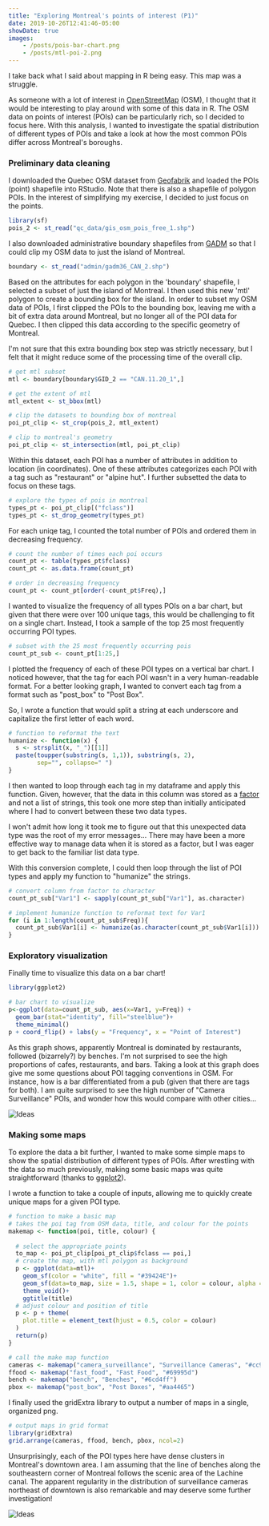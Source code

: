 ```yaml
---
title: "Exploring Montreal's points of interest (P1)"
date: 2019-10-26T12:41:46-05:00
showDate: true
images:
    - /posts/pois-bar-chart.png
    - /posts/mtl-poi-2.png
---
```


I take back what I said about mapping in R being easy. This map was a struggle. 

As someone with a lot of interest in [OpenStreetMap](https://www.openstreetmap.org/#map=16/35.6200/139.1242) (OSM), I thought that it would be interesting to play around with some of this data in R. The OSM data on points of interest (POIs) can be particularly rich, so I decided to focus here. With this analysis, I wanted to investigate the spatial distribution of different types of POIs and take a look at how the most common POIs differ across Montreal's boroughs.  

### Preliminary data cleaning

I downloaded the Quebec OSM dataset from [Geofabrik](https://www.geofabrik.de/) and loaded the POIs (point) shapefile into RStudio. Note that there is also a shapefile of polygon POIs. In the interest of simplifying my exercise, I decided to just focus on the points. 


```r
library(sf)
pois_2 <- st_read("qc_data/gis_osm_pois_free_1.shp")
```

I also downloaded administrative boundary shapefiles from [GADM](https://gadm.org/data.html) so that I could clip my OSM data to just the island of Montreal. 

```r
boundary <- st_read("admin/gadm36_CAN_2.shp")
```

Based on the attributes for each polygon in the 'boundary' shapefile, I selected a subset of just the island of Montreal. I then used this new 'mtl' polygon to create a bounding box for the island. In order to subset my OSM data of POIs, I first clipped the POIs to the bounding box, leaving me with a bit of extra data around Montreal, but no longer all of the POI data for Quebec. I then clipped this data according to the specific geometry of Montreal.

I'm not sure that this extra bounding box step was strictly necessary, but I felt that it might reduce some of the processing time of the overall clip. 

```r
# get mtl subset
mtl <- boundary[boundary$GID_2 == "CAN.11.20_1",]

# get the extent of mtl
mtl_extent <- st_bbox(mtl)

# clip the datasets to bounding box of montreal
poi_pt_clip <- st_crop(pois_2, mtl_extent)

# clip to montreal's geometry 
poi_pt_clip <- st_intersection(mtl, poi_pt_clip)
```
Within this dataset, each POI has a number of attributes in addition to location (in coordinates). One of these attributes categorizes each POI with a tag such as "restaurant" or "alpine hut". I further subsetted the data to focus on these tags. 

```r
# explore the types of pois in montreal 
types_pt <- poi_pt_clip[("fclass")]
types_pt <- st_drop_geometry(types_pt)
```
For each uniqe tag, I counted the total number of POIs and ordered them in decreasing frequency. 

```r
# count the number of times each poi occurs
count_pt <- table(types_pt$fclass)
count_pt <- as.data.frame(count_pt)

# order in decreasing frequency
count_pt <- count_pt[order(-count_pt$Freq),]
```

I wanted to visualize the frequency of all types POIs on a bar chart, but given that there were over 100 unique tags, this would be challenging to fit on a single chart. Instead, I took a sample of the top 25 most frequently occurring POI types. 

```r
# subset with the 25 most frequently occurring pois
count_pt_sub <- count_pt[1:25,]
```

I plotted the frequency of each of these POI types on a vertical bar chart. I noticed however, that the tag for each POI wasn't in a very human-readable format. For a better looking graph, I wanted to convert each tag from a format such as "post_box" to "Post Box". 

So, I wrote a function that would split a string at each underscore and capitalize the first letter of each word. 

```r
# function to reformat the text 
humanize <- function(x) {
  s <- strsplit(x, "_")[[1]]
  paste(toupper(substring(s, 1,1)), substring(s, 2),
        sep="", collapse=" ")
}
```
I then wanted to loop through each tag in my dataframe and apply this function. Given, however, that the data in this column was stored as a [factor](https://www.tutorialspoint.com/r/r_factors.htm) and not a list of strings, this took one more step than initially anticipated where I had to convert between these two data types. 

I won't admit how long it took me to figure out that this unexpected data type was the root of my error messages... There may have been a more effective way to manage data when it is stored as a factor, but I was eager to get back to the familiar list data type. 

With this conversion complete, I could then loop through the list of POI types and apply my function to "humanize" the strings. 

```r
# convert column from factor to character 
count_pt_sub["Var1"] <- sapply(count_pt_sub["Var1"], as.character)

# implement humanize function to reformat text for Var1
for (i in 1:length(count_pt_sub$Freq)){
  count_pt_sub$Var1[i] <- humanize(as.character(count_pt_sub$Var1[i]))
}
```

### Exploratory visualization

Finally time to visualize this data on a bar chart! 

```r
library(ggplot2)

# bar chart to visualize 
p<-ggplot(data=count_pt_sub, aes(x=Var1, y=Freq)) +
  geom_bar(stat="identity", fill="steelblue")+
  theme_minimal()
p + coord_flip() + labs(y = "Frequency", x = "Point of Interest")
```
As this graph shows, apparently Montreal is dominated by restaurants, followed (bizarrely?) by benches. I'm not surprised to see the high proportions of cafes, restaurants, and bars. Taking a look at this graph does give me some questions about POI tagging conventions in OSM. For instance, how is a bar differentiated from a pub (given that there are tags for both). I am quite surprised to see the high number of "Camera Surveillance" POIs, and wonder how this would compare with other cities...

![Ideas](/posts/pois-bar-chart.png)

### Making some maps 

To explore the data a bit further, I wanted to make some simple maps to show the spatial distribution of different types of POIs. After wrestling with the data so much previously, making some basic maps was quite straightforward (thanks to [ggplot2](https://ggplot2.tidyverse.org/)). 

I wrote a function to take a couple of inputs, allowing me to quickly create unique maps for a given POI type. 

```r
# function to make a basic map 
# takes the poi tag from OSM data, title, and colour for the points
makemap <- function(poi, title, colour) {
  
  # select the appropriate points
  to_map <- poi_pt_clip[poi_pt_clip$fclass == poi,]
  # create the map, with mtl polygon as background
  p <- ggplot(data=mtl)+
    geom_sf(color = "white", fill = "#39424E")+
    geom_sf(data=to_map, size = 1.5, shape = 1, color = colour, alpha = 0.5)+
    theme_void()+ 
    ggtitle(title)
  # adjust colour and position of title 
  p <- p + theme(
    plot.title = element_text(hjust = 0.5, color = colour)
  )
  return(p)
}

# call the make map function 
cameras <- makemap("camera_surveillance", "Surveillance Cameras", "#cc9c0a")
ffood <- makemap("fast_food", "Fast Food", "#69995d")
bench <- makemap("bench", "Benches", "#6cd4ff")
pbox <- makemap("post_box", "Post Boxes", "#aa4465")
```

I finally used the gridExtra library to output a number of maps in a single, organized png.

```r
# output maps in grid format
library(gridExtra)
grid.arrange(cameras, ffood, bench, pbox, ncol=2)
```
Unsurprisingly, each of the POI types here have dense clusters in Montreal's downtown area. I am assuming that the line of benches along the southeastern corner of Montreal follows the scenic area of the Lachine canal. The apparent regularity in the distribution of surveillance cameras northeast of downtown is also remarkable and may deserve some further investigation!

![Ideas](/posts/mtl-pois.png)




